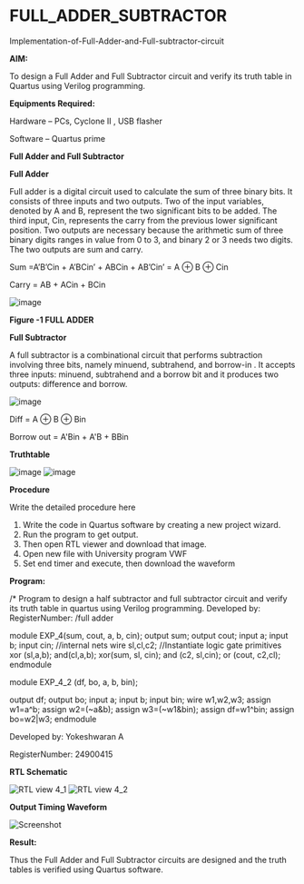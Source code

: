 # FULL_ADDER_SUBTRACTOR

Implementation-of-Full-Adder-and-Full-subtractor-circuit

**AIM:**

To design a Full Adder and Full Subtractor circuit and verify its truth table in Quartus using Verilog programming.

**Equipments Required:**

Hardware – PCs, Cyclone II , USB flasher

Software – Quartus prime

**Full Adder and Full Subtractor**

**Full Adder**

Full adder is a digital circuit used to calculate the sum of three binary bits. It consists of three inputs and two outputs. Two of the input variables, denoted by A and B, represent the two significant bits to be added. The third input, Cin, represents the carry from the previous lower significant position. Two outputs are necessary because the arithmetic sum of three binary digits ranges in value from 0 to 3, and binary 2 or 3 needs two digits. The two outputs are sum and carry.

Sum =A’B’Cin + A’BCin’ + ABCin + AB’Cin’ = A ⊕ B ⊕ Cin 

Carry = AB + ACin + BCin

![image](https://github.com/naavaneetha/FULL_ADDER_SUBTRACTOR/assets/154305477/0f30ba51-5ffb-4198-845f-18e054f675e7)

**Figure -1 FULL ADDER**

**Full Subtractor**

A full subtractor is a combinational circuit that performs subtraction involving three bits, namely minuend, subtrahend, and borrow-in . It accepts three inputs: minuend, subtrahend and a borrow bit and it produces two outputs: difference and borrow.

![image](https://github.com/naavaneetha/FULL_ADDER_SUBTRACTOR/assets/154305477/02b24f51-ab51-4304-9ad6-7b81ffc1ead5)

Diff = A ⊕ B ⊕ Bin 

Borrow out = A'Bin + A'B + BBin

**Truthtable**

![image](https://github.com/user-attachments/assets/f049b4e9-c2dc-4e53-ac87-2c905fd19241)
![image](https://github.com/user-attachments/assets/9750b5d4-84a9-4ece-b3b6-754c4739e8ba)

**Procedure**

Write the detailed procedure here
1. Write the code in Quartus software by creating a new project wizard.
2. Run the program to get output.
3. Then open RTL viewer and download that image.
4. Open new file with University program VWF
5. Set end timer and execute, then download the waveform
 
**Program:**

/* Program to design a half subtractor and full subtractor circuit and verify its truth table in quartus using Verilog programming. Developed by: RegisterNumber:
/full adder

module EXP_4(sum, cout, a, b, cin);
output sum;
output cout;
input a;
input b;
input cin;
//internal nets wire sl,cl,c2;
//Instantiate logic gate primitives
xor (sl,a,b);
and(cl,a,b);
xor(sum, sl, cin);
and (c2, sl,cin);
or (cout, c2,cl);
endmodule

module EXP_4_2 (df, bo, a, b, bin);

output df;
output bo;
input a;
input b;
input bin;
wire w1,w2,w3;
assign w1=a^b;
assign w2=(~a&b);
assign w3=(~w1&bin);
assign df=w1^bin;
assign bo=w2|w3;
endmodule

Developed by: Yokeshwaran A

RegisterNumber: 24900415

**RTL Schematic**

![RTL view 4_1](https://github.com/user-attachments/assets/fb4727b2-acdf-44dd-8d60-f0eec552abd5)
![RTL view 4_2](https://github.com/user-attachments/assets/699b5f22-de82-45ac-959c-46179c67fd07)

**Output Timing Waveform**

![Screenshot ](https://github.com/user-attachments/assets/6551bdb9-1b34-462d-8353-4b4a00a42066)



**Result:**

Thus the Full Adder and Full Subtractor circuits are designed and the truth tables is verified using Quartus software.



